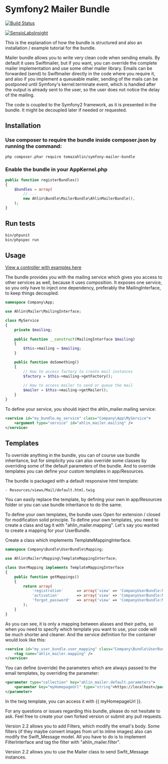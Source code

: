 # Symfony2 Mailer Bundle

[![Build Status](https://travis-ci.org/tomazahlin/symfony-mailer-bundle.svg?branch=master)](https://travis-ci.org/tomazahlin/symfony-mailer-bundle)

[![SensioLabsInsight](https://insight.sensiolabs.com/projects/4fe70994-cedd-49aa-a03f-2a018574d90f/big.png)](https://insight.sensiolabs.com/projects/4fe70994-cedd-49aa-a03f-2a018574d90f)

This is the explanation of how the bundle is structured and also an installation / example tutorial for the bundle.

Mailer bundle allows you to write very clean code when sending emails. By default it uses Swiftmailer, but if you want, you can
override the complete mailer implementation and use some other mailer library. Emails can be forwarded (send) to Swiftmailer directly
in the code where you require it, and also if you implement a queueable mailer, sending of the mails can be postponed until Symfony's
kernel.terminate event, which is handled after the output is already sent to the user, so the user does not notice the delay of the mailing.

The code is coupled to the Symfony2 framework, as it is presented in the bundle. It might be decoupled later if needed or requested.

## Installation

### Use composer to require the bundle inside composer.json by running the command:

``` bash
php composer.phar require tomazahlin/symfony-mailer-bundle
```

### Enable the bundle in your AppKernel.php

``` php
public function registerBundles()
{
    $bundles = array(
        // ...
        new Ahlin\Bundle\MailerBundle\AhlinMailerBundle(),
    );
}
```

## Run tests

``` bash
bin/phpunit
bin/phpspec run
```
    
## Usage

[View a controller with examples here](https://github.com/tomazahlin/symfony-mailer-bundle/blob/master/src/Ahlin/Bundle/MailerBundle/Controller/ExampleController.php)

The bundle provides you with the mailing service which gives you access to other services as well, because it uses composition.
It exposes one service, so you only have to inject one dependency, preferably the MailingInterface, to keep things decoupled.

``` php
namespace Company\App;

use Ahlin\Mailer\MailingInterface;

class MyService
{
    private $mailing;
        
    public function __construct(MailingInterface $mailing)
    {
        $this->mailing = $mailing;
    }

    public function doSomething()
    {
        // How to access factory to create mail instances
        $factory = $this->mailing->getFactory();
        
        // How to access mailer to send or queue the mail
        $mailer = $this->mailing->getMailer();
    }
}
```

To define your service, you should inject the ahlin_mailer.mailing service:

``` xml
<service id="my_bundle.my_service" class="Company\App\MyService">
    <argument type="service" id="ahlin_mailer.mailing" />
</service>
```

## Templates

To override anything in the bundle, you can of course use bundle inheritance, but for simplicity you can also
override some classes by overriding some of the default parameters of the bundle. And to override templates you
can define your custom templates in app/Resources.

The bundle is packaged with a default responsive html template:

    - Resources/views/Mail/default.html.twig

You can easily replace the template, by defining your own in app/Resources folder or you can use bundle inheritance
to do the same.

To define your own templates, the bundle uses Open for extension / closed for modification solid principle. To
define your own templates, you need to create a class and tag it with "ahlin_mailer.mapping". Let's say you wanted to
create a mapping for your UserBundle.

Create a class which implements TemplateMappingInterface.

``` php
namespace Company\Bundle\UserBundle\Mapping;

use Ahlin\Mailer\Mapping\TemplateMappingInterface;

class UserMapping implements TemplateMappingInterface
{
    public function getMappings()
    {
        return array(
            'registration'      => array('view' => 'CompanyUserBundle:Mail:registration.html.twig',     'contentType' => 'text/html'),
            'activation'        => array('view' => 'CompanyUserBundle:Mail:activation.html.twig',       'contentType' => 'text/html'),
            'forgot_password'   => array('view' => 'CompanyUserBundle:Mail:forgot_password.html.twig',  'contentType' => 'text/html'),
        );
    }
}
```

As you can see, it is only a mapping between aliases and their paths, so when you need to specify which template you want to use,
your code will be much shorter and cleaner. And the service definition for the container would look like this:

``` xml
<service id="my_user_bundle.user_mapping" class="Company\Bundle\UserBundle\Mapping\UserMapping" public="false">
    <tag name="ahlin_mailer.mapping" />
</service>
```

You can define (override) the parameters which are always passed to the email templates, by overriding the parameter:

``` xml
<parameter type="collection" key="ahlin_mailer.default.parameters">
    <parameter key="myHomepageUrl" type="string">https://localhost</parameter>
</parameter>
```

In the twig template, you can access it with {{ myHomepageUrl }}.

For any questions or issues regarding this bundle, please do not hesitate to ask. Feel free to create your own forked version
or submit any pull requests.

Version 2.2 allows you to add Filters, which modify the email's body.
Some filters (if they maybe convert images from url to inline images) also can modify the Swift_Message model.
All you have to do is to implement FilterInterface and tag the filter with "ahlin_mailer.filter".

Version 2.2 allows you to use the Mailer class to send Swfit_Message instances.
